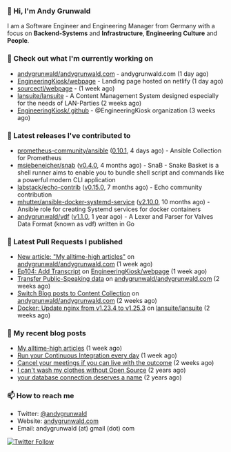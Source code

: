 ### 👋 Hi, I'm Andy Grunwald

I am a Software Engineer and Engineering Manager from Germany with a focus on **Backend-Systems** and **Infrastructure**, **Engineering Culture** and **People**.

### 👷 Check out what I'm currently working on


- [andygrunwald/andygrunwald.com](https://github.com/andygrunwald/andygrunwald.com) - andygrunwald.com (1 day ago)
- [EngineeringKiosk/webpage](https://github.com/EngineeringKiosk/webpage) - Landing page hosted on netlify (1 day ago)
- [sourcectl/webpage](https://github.com/sourcectl/webpage) -  (1 week ago)
- [lansuite/lansuite](https://github.com/lansuite/lansuite) - A Content Management System designed especially for the needs of LAN-Parties (2 weeks ago)
- [EngineeringKiosk/.github](https://github.com/EngineeringKiosk/.github) - @EngineeringKiosk organization (3 weeks ago)

### 🔭 Latest releases I've contributed to


- [prometheus-community/ansible](https://github.com/prometheus-community/ansible) ([0.10.1](https://github.com/prometheus-community/ansible/releases/tag/0.10.1), 4 days ago) - Ansible Collection for Prometheus
- [msiebeneicher/snab](https://github.com/msiebeneicher/snab) ([v0.4.0](https://github.com/msiebeneicher/snab/releases/tag/v0.4.0), 4 months ago) - SnaB - Snake Basket is a shell runner aims to enable you to bundle shell script and commands like a powerful modern CLI application
- [labstack/echo-contrib](https://github.com/labstack/echo-contrib) ([v0.15.0](https://github.com/labstack/echo-contrib/releases/tag/v0.15.0), 7 months ago) - Echo community contribution
- [mhutter/ansible-docker-systemd-service](https://github.com/mhutter/ansible-docker-systemd-service) ([v2.10.0](https://github.com/mhutter/ansible-docker-systemd-service/releases/tag/v2.10.0), 10 months ago) - Ansible role for creating Systemd services for docker containers
- [andygrunwald/vdf](https://github.com/andygrunwald/vdf) ([v1.1.0](https://github.com/andygrunwald/vdf/releases/tag/v1.1.0), 1 year ago) - A Lexer and Parser for Valves Data Format (known as vdf) written in Go

### 🔨 Latest Pull Requests I published


- [New article: &#34;My alltime-high articles&#34;](https://github.com/andygrunwald/andygrunwald.com/pull/217) on [andygrunwald/andygrunwald.com](https://github.com/andygrunwald/andygrunwald.com) (1 week ago)
- [Ep104: Add Transcript](https://github.com/EngineeringKiosk/webpage/pull/701) on [EngineeringKiosk/webpage](https://github.com/EngineeringKiosk/webpage) (1 week ago)
- [Transfer Public-Speaking data](https://github.com/andygrunwald/andygrunwald.com/pull/211) on [andygrunwald/andygrunwald.com](https://github.com/andygrunwald/andygrunwald.com) (2 weeks ago)
- [Switch Blog posts to Content Collection](https://github.com/andygrunwald/andygrunwald.com/pull/210) on [andygrunwald/andygrunwald.com](https://github.com/andygrunwald/andygrunwald.com) (2 weeks ago)
- [Docker: Update nginx from v1.23.4 to v1.25.3](https://github.com/lansuite/lansuite/pull/839) on [lansuite/lansuite](https://github.com/lansuite/lansuite) (2 weeks ago)

### 📝 My recent blog posts


- [My alltime-high articles](https://andygrunwald.com/blog/my-all-time-high-articles/) (1 week ago)
- [Run your Continuous Integration every day](https://andygrunwald.com/blog/run-your-continuous-integration-every-day/) (1 week ago)
- [Cancel your meetings if you can live with the outcome](https://andygrunwald.com/blog/cancel-your-meetings-if-you-can-live-with-the-outcome/) (2 weeks ago)
- [I can&#39;t wash my clothes without Open Source](https://andygrunwald.com/blog/i-cant-wash-my-clothes-without-open-source/) (2 years ago)
- [your database connection deserves a name](https://andygrunwald.com/blog/your-database-connection-deserves-a-name/) (2 years ago)

### 📫 How to reach me

- Twitter: [@andygrunwald](https://twitter.com/andygrunwald)
- Website: [andygrunwald.com](https://andygrunwald.com)
- Email: andygrunwald (at) gmail (dot) com

[![Twitter Follow](https://img.shields.io/twitter/follow/andygrunwald?label=Follow&style=social)](https://twitter.com/andygrunwald)
